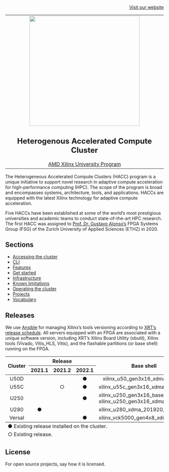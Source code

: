 <div id="readme" class="Box-body readme blob js-code-block-container">
<article class="markdown-body entry-content p-3 p-md-6" itemprop="text">
<p align="right">
<a href="https://systems.ethz.ch/research/data-processing-on-modern-hardware.html">Visit our website</a>
</p>

<table align="center"><tr><td align="center" width="9999">
<a href="https://systems.ethz.ch/research/data-processing-on-modern-hardware/alveo-fpga-cluster.html">
<img src="https://systems.ethz.ch/_jcr_content/orgbox/image.imageformat.logo.1091186870.svg" align="center" width="350">
</a>
<h1>
  Heterogenous Accelerated Compute Cluster
</h1>
<a href="https://www.xilinx.com/support/university/XUP-HACC.html">AMD Xilinx University Program</a>
</td></tr></table>

The Heterogeneous Accelerated Compute Clusters (HACC) program is a unique initiative to support novel research in adaptive compute acceleration for high-performance computing (HPC). The scope of the program is broad and encompasses systems, architecture, tools, and applications. HACCs are equipped with the latest Xilinx technology for adaptive compute acceleration.

Five HACCs have been established at some of the world’s most prestigious universities and academic teams to conduct state-of-the-art HPC research. The first HACC was assigned to [Prof. Dr. Gustavo Alonso’s](https://people.inf.ethz.ch/alonso/) FPGA Systems Group (FSG) of the Zurich University of Applied Sciences (ETHZ) in 2020.

## Sections
* [Accessing the cluster](docs/accessing-the-cluster.md#accessing-the-cluster)
* [CLI](docs/CLI.md#cli)
* [Features](docs/features.md#features)
* [Get started](https://www.amd-haccs.io/get-started.html)
* [Infrastructure](docs/infrastructure.md#infrastructure)
* [Known limitations](docs/known-limitations.md#known-limitations)
* [Operating the cluster](docs/operating-the-cluster.md#operating-the-cluster)
* [Projects](docs/projects.md#projects)
* [Vocabulary](docs/vocabulary.md#vocabulary)

# Releases
We use [Ansible](docs/vocabulary.md#ansible-automation-platform-aap) for managing Xilinx’s tools versioning according to [XRT’s release schedule](https://github.com/Xilinx/XRT/releases). All servers equipped with an FPGA are associated with a unique software version, including XRT’s Xilinx Board Utility (xbutil), Xilinx tools (Vivado, Vitis_HLS, Vitis), and the flashable partitions (or base shell) running on the FPGA.

<table class="tg">
<thead>
  <tr style="text-align:center">
    <th class="tg-0pky" rowspan="2"><div align="center">Cluster</div></th>
    <th class="tg-0pky" colspan="3" style="text-align:center"><div align="center">Release</div></th>
    <th class="tg-c3ow" rowspan="2">Base shell</th>
  </tr>
  <tr>
    <th class="tg-0pky" style="text-align:center">2021.1</th>
    <th class="tg-0pky" style="text-align:center">2021.2</th>
    <th class="tg-0pky" style="text-align:center">2022.1</th>
  </tr>
</thead>
<tbody>
  <tr>
    <td class="tg-0pky"><div align="center">U50D</div></td>
    <td class="tg-0pky"></td>
    <td class="tg-0pky" align="center"> </td> 
    <td class="tg-0pky" align="center">&#9679;</td>
    <td class="tg-0pky" style="text-align:center">xilinx_u50_gen3x16_xdma_base_5</td>
  </tr>
  <tr>
    <td class="tg-0pky"><div align="center">U55C</div></td>
    <td class="tg-0pky"></td>
    <td class="tg-0pky" align="center">&#9675;</td>
    <td class="tg-0pky" align="center">&#9679;</td>
    <td class="tg-0pky">xilinx_u55c_gen3x16_xdma_base_3</td>
  </tr>
  <tr>
    <td class="tg-0pky"><div align="center">U250</div></td>
    <td class="tg-0pky"></td>
    <td class="tg-0pky" align="center"> </td>
    <td class="tg-0pky" align="center">&#9679;</td>
    <td class="tg-0pky">xilinx_u250_gen3x16_base_4<br>xilinx_u250_gen3x16_xdma_shell_4_1<br></td>
  </tr>
  <tr>
    <td class="tg-0pky"><div align="center">U280</div></td>
    <td class="tg-0pky" align="center">&#9679;</td>
    <td class="tg-0pky" align="center"></td>
    <td class="tg-0pky" align="center"></td>
    <td class="tg-0pky">xilinx_u280_xdma_201920_3</td>
  </tr>
  <tr>
    <td class="tg-0pky"><div align="center">Versal</div></td>
    <td class="tg-0pky" align="center"></td>
    <td class="tg-0pky" align="center"></td>
    <td class="tg-0pky" align="center">&#9679;</td>
    <td class="tg-0pky">xilinx_vck5000_gen4x8_xdma_base_2</td>
  </tr>
</tbody>
<tfoot><tr><td colspan="5">&#9675; Existing release.</td></tr></tfoot>
<tfoot><tr><td colspan="5">&#9679; Existing release installed on the cluster.</td></tr></tfoot>
</table>

# License
For open source projects, say how it is licensed.